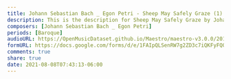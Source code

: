 ```yaml
---
title: Johann Sebastian Bach _ Egon Petri - Sheep May Safely Graze (1)
description: This is the description for Sheep May Safely Graze by Johann Sebastian Bach _ Egon Petri
composers: [Johann Sebastian Bach _ Egon Petri]
periods: [Baroque]
audioURL: https://OpenMusicDataset.github.io/Maestro/maestro-v3.0.0/2013/ORIG-MIDI_02_7_7_13_Group__MID--AUDIO_18_R1_2013_wav--4.midi
formURL: https://docs.google.com/forms/d/e/1FAIpQLSenRW7g2ZD3c7iQKFyFQOvcQ6GjvCq052c7ZtjyT0HQZK1wog/viewform
comments: true
share: true
date: 2021-08-08T07:43:13-06:00
---
```

